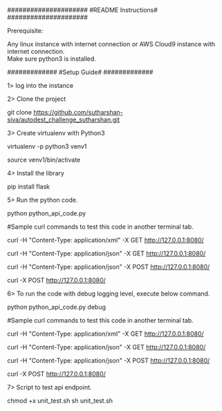 #####################
#README Instructions#
#####################

Prerequisite: 

Any linux instance with internet connection or AWS Cloud9 instance with internet connection.   
Make sure python3 is installed.  


#############
#Setup Guide#
#############

1> log into the instance 

2>  Clone the project 

git clone https://github.com/sutharshan-siva/autodest_challenge_sutharshan.git

3> Create  virtualenv with Python3

virtualenv -p python3 venv1

source venv1/bin/activate

4> Install the library 

pip install flask


5> Run the python code.

python python_api_code.py


#Sample curl commands to test this code in another terminal tab.

curl -H "Content-Type: application/xml" -X GET http://127.0.0.1:8080/

curl -H "Content-Type: application/json" -X GET http://127.0.0.1:8080/

curl -H "Content-Type: application/json" -X POST http://127.0.0.1:8080/

curl -X POST http://127.0.0.1:8080/

6> To run the code with debug logging level, execute below command.  

python python_api_code.py debug


#Sample curl commands to test this code in another terminal tab.

curl -H "Content-Type: application/xml" -X GET http://127.0.0.1:8080/

curl -H "Content-Type: application/json" -X GET http://127.0.0.1:8080/

curl -H "Content-Type: application/json" -X POST http://127.0.0.1:8080/

curl -X POST http://127.0.0.1:8080/


7> Script to test api endpoint. 

chmod +x unit_test.sh
sh unit_test.sh






